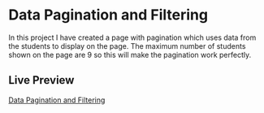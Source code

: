 # Data Pagination and Filtering
In this project I have created a page with pagination which uses data from the students to display on the page. The maximum number of students shown on the page are 9 so this will make the pagination work perfectly.

## Live Preview
[Data Pagination and Filtering](https://argzon.github.io/Data-Pagination-and-Filtering/)
